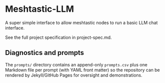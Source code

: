 # Meshtastic-LLM
A super simple interface to allow meshtastic nodes to run a basic LLM chat interface.

See the full project specification in project-spec.md.

## Diagnostics and prompts

The `prompts/` directory contains an append-only `prompts.csv` plus one Markdown file per prompt (with YAML front matter) so the repository can be rendered by Jekyll/GitHub Pages for oversight and demonstrations.
